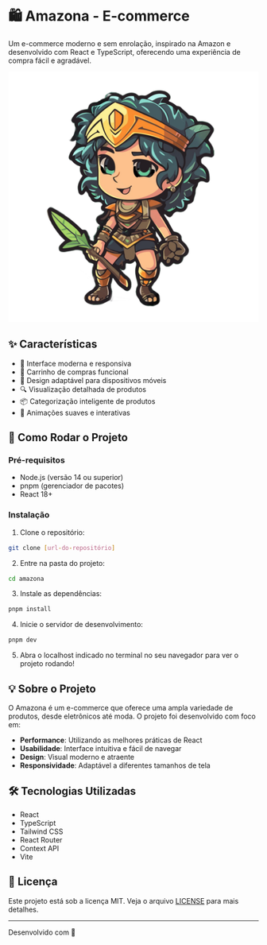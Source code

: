 # 🛍️ Amazona - E-commerce

Um e-commerce moderno e sem enrolação, inspirado na Amazon e desenvolvido com React e TypeScript, oferecendo uma experiência de compra fácil e agradável.

![Amazona Logo](src/assets/mascot.png)

## ✨ Características

- 🎨 Interface moderna e responsiva
- 🛒 Carrinho de compras funcional
- 📱 Design adaptável para dispositivos móveis
- 🔍 Visualização detalhada de produtos
- 📦 Categorização inteligente de produtos
- 💫 Animações suaves e interativas

## 🚀 Como Rodar o Projeto

### Pré-requisitos

- Node.js (versão 14 ou superior)
- pnpm (gerenciador de pacotes)
- React 18+

### Instalação

1. Clone o repositório:
```bash
git clone [url-do-repositório]
```

2. Entre na pasta do projeto:
```bash
cd amazona
```

3. Instale as dependências:
```bash
pnpm install
```

4. Inicie o servidor de desenvolvimento:
```bash
pnpm dev
```

5. Abra o localhost indicado no terminal no seu navegador para ver o projeto rodando!

## 💡 Sobre o Projeto

O Amazona é um e-commerce que oferece uma ampla variedade de produtos, desde eletrônicos até moda. O projeto foi desenvolvido com foco em:

- **Performance**: Utilizando as melhores práticas de React
- **Usabilidade**: Interface intuitiva e fácil de navegar
- **Design**: Visual moderno e atraente
- **Responsividade**: Adaptável a diferentes tamanhos de tela

## 🛠️ Tecnologias Utilizadas

- React
- TypeScript
- Tailwind CSS
- React Router
- Context API
- Vite

## 📝 Licença

Este projeto está sob a licença MIT. Veja o arquivo [LICENSE](LICENSE) para mais detalhes.

---

Desenvolvido com 💙
